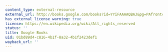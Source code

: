 ```yaml
---
content_type: external-resource
external_url: http://books.google.com/books?id=YYiFAAAAQBAJ&pg=PAfrontcover
has_external_license_warning: true
license: https://en.wikipedia.org/wiki/All_rights_reserved
status: ''
title: Google Books
uid: 01bd89d4-c816-4b1f-8a32-4b1f2423def1
wayback_url: ''
---
```

